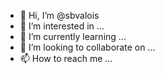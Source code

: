 - 👋 Hi, I’m @sbvalois
- 👀 I’m interested in ...
- 🌱 I’m currently learning ...
- 💞️ I’m looking to collaborate on ...
- 📫 How to reach me ...

<!---
sbvalois/sbvalois is a ✨ special ✨ repository because its `README.md` (this file) appears on your GitHub profile.
You can click the Preview link to take a look at your changes.
--->
